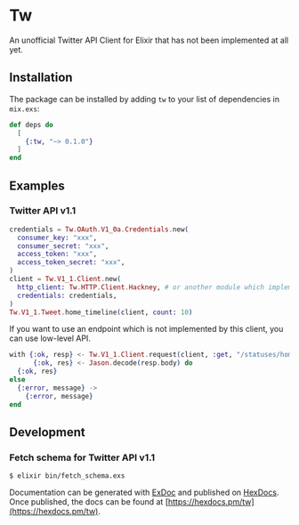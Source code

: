 # Tw

<!-- MDOC !-->

An unofficial Twitter API Client for Elixir that has not been implemented at all yet.

## Installation

The package can be installed by adding `tw` to your list of dependencies in `mix.exs`:

```elixir
def deps do
  [
    {:tw, "~> 0.1.0"}
  ]
end
```

## Examples

### Twitter API v1.1

```elixir
credentials = Tw.OAuth.V1_0a.Credentials.new(
  consumer_key: "xxx",
  consumer_secret: "xxx",
  access_token: "xxx",
  access_token_secret: "xxx",
)
client = Tw.V1_1.Client.new(
  http_client: Tw.HTTP.Client.Hackney, # or another module which implements Tw.HTTP.Client
  credentials: credentials,
)
Tw.V1_1.Tweet.home_timeline(client, count: 10)
```

If you want to use an endpoint which is not implemented by this client, you can use low-level API.

```elixir
with {:ok, resp} <- Tw.V1_1.Client.request(client, :get, "/statuses/home_timeline.json", params, http_client_opts),
      {:ok, res} <- Jason.decode(resp.body) do
  {:ok, res}
else
  {:error, message} ->
    {:error, message}
end
```

<!-- MDOC !-->

## Development

### Fetch schema for Twitter API v1.1

```console
$ elixir bin/fetch_schema.exs
```

Documentation can be generated with [ExDoc](https://github.com/elixir-lang/ex_doc)
and published on [HexDocs](https://hexdocs.pm). Once published, the docs can
be found at [https://hexdocs.pm/tw](https://hexdocs.pm/tw).
